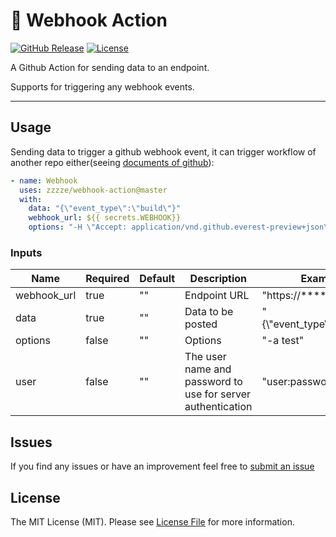 # 🚀 Webhook Action

[![GitHub Release][ico-release]][link-github-release]
[![License][ico-license]](LICENSE)

A Github Action for sending data to an endpoint.

Supports for triggering any webhook events.

<hr/>


## Usage

Sending data to trigger a github webhook event, it can trigger workflow of another repo either(seeing [documents of github](https://help.github.com/en/articles/events-that-trigger-workflows#external-events-repository_dispatch)):

```yml
- name: Webhook
  uses: zzzze/webhook-action@master
  with:
    data: "{\"event_type\":\"build\"}"
    webhook_url: ${{ secrets.WEBHOOK}}
    options: "-H \"Accept: application/vnd.github.everest-preview+json\" -H \"Authorization: token ${{ secrets.TOKEN}}\""
```

### Inputs

|  Name  |  Required  |  Default  |  Description | Example |
| --- | --- | --- | --- | --- |
|  webhook_url  |  true  |  ""  |  Endpoint URL  | "https://****" |
|  data  |  true  |  ""  |  Data to be posted  | "{\\"event_type\\":\\"build\\"}" |
|  options |  false  |  ""  |  Options  | "-a test" |
|  user  |  false  |  ""  |  The user name and password to use for server authentication  | "user:password" |

## Issues

If you find any issues or have an improvement feel free to [submit an issue](https://github.com/zzzze/webhook-action/issues/new)

## License

The MIT License (MIT). Please see [License File](LICENSE) for more information.

[ico-release]: https://img.shields.io/github/tag/zzzze/webhook-action.svg
[ico-license]: https://img.shields.io/badge/license-MIT-brightgreen.svg
[link-github-release]: https://github.com/zzzze/webhook-action/releases
